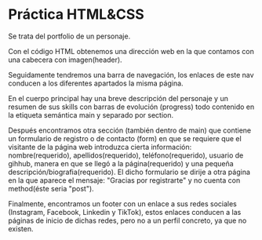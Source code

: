 # Práctica HTML&CSS

Se trata del portfolio de un personaje.

Con el código HTML obtenemos una dirección web en la que contamos con una cabecera con imagen(header).

Seguidamente tendremos una barra de navegación, los enlaces de este nav conducen a los diferentes apartados la misma página.

En el cuerpo principal hay una breve descripción del personaje y un resumen de sus skills con barras de evolución (progress) todo contenido en la etiqueta semántica main y separado por section.

Después encontramos otra sección (también dentro de main) que contiene un formulario de registro o de contacto (form) en que se requiere que el visitante de la página web introduzca cierta información: nombre(requerido), apellidos(requerido), teléfono(requerido), usuario de gihhub, manera en que se llegó a la página(requerido) y una pequeña descripción/biografia(requerido). El dicho formulario se dirije a otra página en la que aparece el mensaje: "Gracias por registrarte" y no cuenta con method(éste seria "post").

Finalmente, encontramos un footer con un enlace a sus redes sociales (Instagram, Facebook, Linkedin y TikTok), estos enlaces conducen a las páginas de inicio de dichas redes, pero no a un perfil concreto, ya que no existen.
